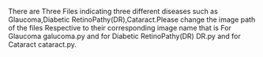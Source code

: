 There are Three Files indicating three different diseases such as Glaucoma,Diabetic RetinoPathy(DR),Cataract.Please change the image path of the files Respective to their corresponding image name that is For Glaucoma galucoma.py and for Diabetic RetinoPathy(DR) DR.py and for Cataract cataract.py.
